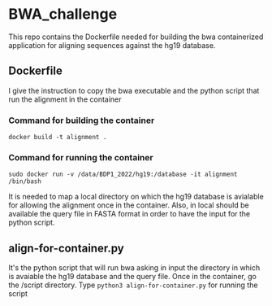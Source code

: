 # BWA_challenge

This repo contains the Dockerfile needed for building the bwa containerized application for aligning sequences against the hg19 database. 

## Dockerfile 
I give the instruction to copy the bwa executable and the python script that run the alignment in the container

### Command for building the container 
```docker build -t alignment .```

### Command for running the container 
```
sudo docker run -v /data/BDP1_2022/hg19:/database -it alignment /bin/bash
```
It is needed to map a local directory on which the hg19 database is avialable for allowing the alignment once in the container. Also, in local should be available the query file in FASTA format in order to have the input for the python script. 

## align-for-container.py
It's the python script that will run bwa asking in input the directory in which is avaiable the hg19 database and the query file. 
Once in the container, go the /script directory. 
Type ```python3 align-for-container.py``` for running the script 
